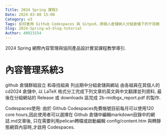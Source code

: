 ```yaml
---
Title: 2024 Spring 課程3
Date: 2024-03-08 15:00
Category: w3
Tags: 如何善用 Github Codespaces 與 Gitpod，將個人倉儲納入分組倉儲下的子目錄
Slug: 2024-Spring-w3-blog-tutorial
Author: 40923154
---
```


2024 Spring 網際內容管理與協同產品設計實習課程教學導引.

<!-- PELICAN_END_SUMMARY -->

# 內容管理系統3
github 倉儲群組設立 和尋找組員
列出期中分組倉儲與網站
由各組員在其個人的 cd2024 倉儲中, 以 LaTeX 格式分工完成下列文章的英文與中文翻譯並列資料, 最後在分組網站的 Release 或 downloads 區完成 2b-midbgx_report.pdf 的製作.

Codespaces使用:
由於 Github Codespaces免費帳號目前每月可以使用120 core hours,因此使用者可以選擇在 Github 倉儲中編輯markdown目錄中的網誌.md文章後, 只在需要利用pelican轉檔或啟動編輯 config/content.htm 與轉靜態網頁內容時,才啟用 Codespaces.